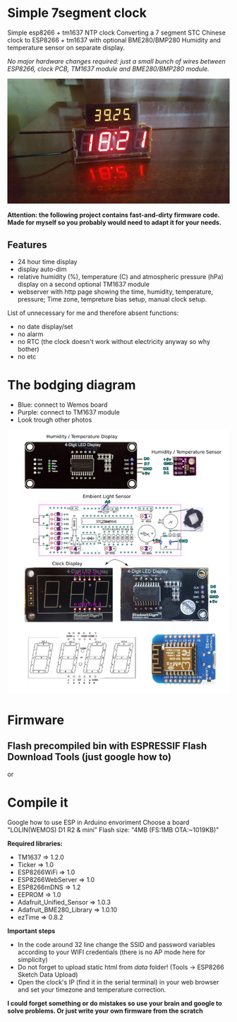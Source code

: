 # Simple 7segment clock
Simple esp8266 + tm1637 NTP clock
Converting a 7 segment STC Chinese clock to ESP8266 + tm1637 with optional BME280/BMP280 Humidity and temperature sensor on separate display.

*No major hardware changes required: just a small bunch of wires between ESP8266, clock PCB, TM1637 module and BME280/BMP280 module.*

![webpage](https://github.com/onivan/clock-esp-tm1637/blob/main/20200731_182114.jpg)

**Attention: the following project contains fast-and-dirty firmware code. Made for myself so you probably would need to adapt it for your needs.**

## Features
* 24 hour time display
* display auto-dim
* relative humidity (%), temperature (C) and atmospheric pressure (hPa) display on a second optional TM1637 module
* webserver with http page showing the time, humidity, temperature, pressure; Time zone, tempreture bias setup, manual clock setup.

List of unnecessary for me and therefore absent functions:
* no date display/set
* no alarm
* no RTC (the clock doesn't work without electricity anyway so why bother)
* no etc

# The bodging diagram
* Blue: connect to Wemos board
* Purple: connect to TM1637 module
* Look trough other photos

![webpage](https://github.com/onivan/clock-esp-tm1637/blob/main/Clock-TM1637connections.jpg)

# Firmware
## Flash precompiled bin with ESPRESSIF Flash Download Tools (just google how to)
or

# Compile it 
Google how to use ESP in Arduino envoriment
Choose a board "LOLIN(WEMOS) D1 R2 & mini"
Flash size: "4MB (FS:1MB OTA:~1019KB)"

**Required libraries:**
* TM1637 => 1.2.0
* Ticker => 1.0
* ESP8266WiFi => 1.0 
* ESP8266WebServer => 1.0
* ESP8266mDNS => 1.2
* EEPROM => 1.0
* Adafruit_Unified_Sensor => 1.0.3
* Adafruit_BME280_Library => 1.0.10
* ezTime => 0.8.2

**Important steps**
* In the code around 32 line change the SSID and password variables according to your WIFI credentials (there is no AP mode here for simplicity)
* Do not forget to upload static html from *data* folder! 
(Tools -> ESP8266 Sketch Data Upload)
* Open the clock's IP (find it in the serial terminal) in your web browser and set your timezone and temperature correction.

**I could forget something or do mistakes so use your brain and google to solve problems. Or just write your own firmware from the scratch**
